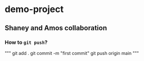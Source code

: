 # demo-project
## Shaney and Amos collaboration

### How to `git push`?

"""
git add .
git commit -m "first commit"
git push origin main
"""